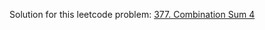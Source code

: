 Solution for this leetcode problem: [377. Combination Sum 4]((https://leetcode.com/problems/combination-sum-iv/))
